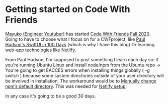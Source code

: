 # Getting started on Code With Friends

[Mayuko (Engineer Youtuber)](https://www.youtube.com/channel/UCEDkO7wshcDZ7UZo17rPkzQ) has started [Code With Friends Fall 2020](https://codewithfriends.io/faq).
Going to have to choose what I focus on for a CWFproject, like [Paul Hudson's SwiftUI in 100 Days](https://www.hackingwithswift.com/100/swiftui) (which is why I have this blog)
Or learning web-app technologies like [Netlify](https://www.netlify.com/).

From Paul Hudson, I'm supposed to post something I learn each day so:
if you're running Ubuntu Linux and install node/npm from the Ubuntu repo -> 
You're going to get EACCES errors when installing things globally ( -g switch ) because some system directories outside of your user directory will be involved in installation.
The workaround would be to [Manually change npm’s default directory](https://docs.npmjs.com/resolving-eacces-permissions-errors-when-installing-packages-globally). This was needed for [Netlify setup](https://docs.netlify.com/cli/get-started/#installation).



In any case it's going to be a good 30 days.
